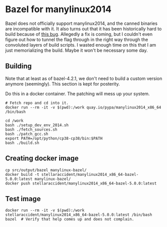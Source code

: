 # Bazel for manylinux2014

Bazel does not officially support manylinux2014, and the canned binaries are
incompatible with it. It also turns out that it has been historically hard
to build because of [this bug](https://github.com/bazelbuild/bazel/issues/10327).
Allegedly a fix is coming, but I couldn't even figure out how to tunnel the
flag through in the right way through the convoluted layers of build scripts.
I wasted enough time on this that I am just memorializing the build. Maybe it
won't be necessary some day.

## Building

Note that at least as of bazel-4.2.1, we don't need to build a custom version
anymore (seemingly). This section is kept for posterity.

Do this in a docker container. The patching will mess up your system.

```shell
# Fetch repo and cd into it.
docker run --rm -it -v $(pwd):/work quay.io/pypa/manylinux2014_x86_64 /bin/bash
```

```shell
cd /work
bash ./setup_dev_env_2014.sh
bash ./fetch_sources.sh
bash ./patch_gcc.sh
export PATH=/opt/python/cp38-cp38/bin:$PATH
bash ./build.sh
```

## Creating docker image

```shell
cp src/output/bazel manylinux-bazel/
docker build -t stellaraccident/manylinux2014_x86_64-bazel-5.0.0:latest manylinux-bazel/
docker push stellaraccident/manylinux2014_x86_64-bazel-5.0.0:latest
```

## Test image

```shell
docker run --rm -it -v $(pwd):/work stellaraccident/manylinux2014_x86_64-bazel-5.0.0:latest /bin/bash
bazel  # Verify that help comes up and does not complain.
```
